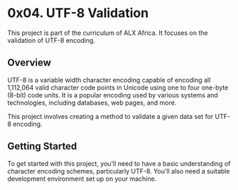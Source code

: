 # 0x04. UTF-8 Validation

This project is part of the curriculum of ALX Africa. It focuses on the validation of UTF-8 encoding.

## Overview

UTF-8 is a variable width character encoding capable of encoding all 1,112,064 valid character code points in Unicode using one to four one-byte (8-bit) code units. It is a popular encoding used by various systems and technologies, including databases, web pages, and more.

This project involves creating a method to validate a given data set for UTF-8 encoding.

## Getting Started

To get started with this project, you'll need to have a basic understanding of character encoding schemes, particularly UTF-8. You'll also need a suitable development environment set up on your machine.
